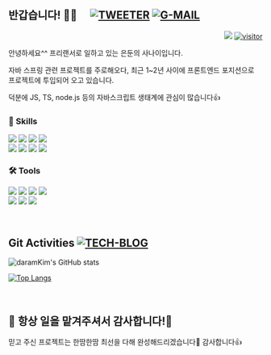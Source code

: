 ## 반갑습니다! 🙇🏻 　[![TWEETER](https://img.shields.io/badge/Twitter-1877f2?style=flat-square&logo=twitter&logoColor=white)](https://twitter.com/chaindevchu) [![G-MAIL](https://img.shields.io/badge/Gmail-d14836?style=flat-square&logo=Gmail&logoColor=white&link=mailto:chaindevchu@gmail.com)](mailto:chaindevchu@gmail.com)  

<!-- ![LINKED-IN](https://img.shields.io/badge/-LinkedIn-blue?style=flat-square&logo=Linkedin&logoColor=white&link=https://www.linkedin.com) -->

<div align="right"/>
    
<a><img src="https://badgen.net/badge/icon/Software engineer?icon=https://caple-static.s3.ap-northeast-2.amazonaws.com/cobalt-badge.svg&label&color=8174f6&labelColor=9b91f8"/></a>
[![visitor](https://hits.seeyoufarm.com/api/count/incr/badge.svg?url=https%3A%2F%2Fgithub.com%2FdaramKim%2Fhit-counter&count_bg=black&title_bg=%23555555&icon=&icon_color=&title=visitor&edge_flat=false)](https://hits.seeyoufarm.com)

<div align="left"/>

안녕하세요^^ 프리랜서로 일하고 있는 은둔의 사나이입니다.

자바 스프링 관련 프로젝트를 주로해오다, 최근 1~2년 사이에 
프론트엔드 포지션으로 프로젝트에 투입되어 오고 있습니다.

덕분에 JS, TS, node.js 등의 자바스크립트 생태계에 관심이 많습니다👍 




### 💪 Skills

<p>
    <img src="https://img.shields.io/badge/JavaScript-white?style=flat-square&logo=JavaScript&logoColor=black&color=F7DF1E"/>
    <img src="https://img.shields.io/badge/Vue-palegoldenrod?style=flat-square&logo=Vue.js&logoColor=black&color=4FC08D"/>
    <img src="https://img.shields.io/badge/React-palegoldenrod?style=flat-square&logo=React&logoColor=black&color=61DAFB"/>
    <img src="https://img.shields.io/badge/Socket.io-palegoldenrod?style=flat-square&logo=Socket.io&logoColor=white&color=010101"/>
    </br>
    <img src="https://img.shields.io/badge/Java-palegoldenrod?style=flat-square&logo=Java&logoColor=red&color=007396"/>
    <img src="https://img.shields.io/badge/Spring-white?style=flat-square&logo=Spring&logoColor=white&color=6DB33F"/>
    <img src="https://img.shields.io/badge/Oracle-palegoldenrod?style=flat-square&logo=Oracle&logoColor=black&color=F80000"/>
    <img src="https://img.shields.io/badge/AOS-none?style=flat-square&logo=Android&logoColor=black&color=3DDC84"/>
</p>

### 🛠 Tools 

<p>
    <img src="https://img.shields.io/badge/Visual Studio Code-none?style=flat-square&logo=Visual Studio Code&logoColor=007ACC&color=lightgrey"/>
    <img src="https://img.shields.io/badge/IntelliJ IDEA-none?style=flat-square&logo=IntelliJ IDEA&logoColor=000000&color=EF2D5E"/>
    <img src="https://img.shields.io/badge/Eclipse IDE-none?style=flat-square&logo=Eclipse IDE&logoColor=2C2255&color=AFDDF2"/>
    <img src="https://img.shields.io/badge/SonarQube-none?style=flat-square&logo=SonarQube&logoColor=4E9BCD&color=2651A2"/>
    </br>
    <img src="https://img.shields.io/badge/Redmine-none?style=flat-square&logo=Redmine&logoColor=B32024&color=orange"/>
    <img src="https://img.shields.io/badge/Confluence-none?style=flat-square&logo=Confluence&logoColor=blue&color=black"/>
    <img src="https://img.shields.io/badge/Android Studio-none?style=flat-square&logo=Android Studio&logoColor=3DDC84&color=grey"/>
      
</p>


</br>

## Git Activities [![TECH-BLOG](http://img.shields.io/badge/github-black?style=flat-square&logo=github)](https://github.com/daramKim)

![daramKim's GitHub stats](https://github-readme-stats.vercel.app/api?username=daramKim&show_icons=true&bg_color=10,e96443,904e95&title_color=184e95&text_color=black&border_color=grey)
<!-- 
All inbuilt themes :-
dark, radical, merko, gruvbox, tokyonight, onedark, cobalt, synthwave, highcontrast, dracula
 -->
<!-- graident
&bg_color=30,e96443,904e95&title_color=fff&text_color=fff 
-->

[![Top Langs](https://github-readme-stats.vercel.app/api/top-langs/?username=daramKim&layout=compact&theme=cobalt&border_color=2e4058&hide=python,C,C%2B%2B)](https://github.com/daramKim)

<!-- wakatime... 이건 사용할지 안할지 고려중
[![daramKim's wakatime stats](https://github-readme-stats.vercel.app/api/wakatime?username=daramKim&border_color=2e4058)](https://github.com/daramKim) 
-->

<!-- [![commitcombo](http://commitcombo.com/get?user=Devxb&theme=DeepOcean&v=1)](https://github.com/devxb/CommitCombo) -->

<br>

## :sparkling_heart: 항상 일을 맡겨주셔서 감사합니다!💯

믿고 주신 프로젝트는 한땀한땀 최선을 다해 완성해드리겠습니다🤗
감사합니다👍  
